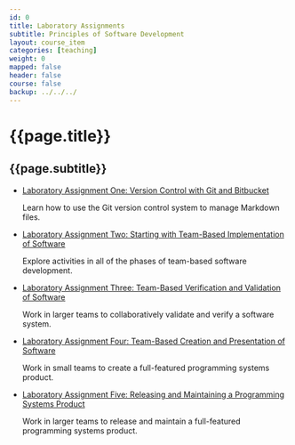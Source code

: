 ```yaml
---
id: 0
title: Laboratory Assignments
subtitle: Principles of Software Development
layout: course_item
categories: [teaching]
weight: 0
mapped: false
header: false
course: false
backup: ../../../
---
```


# {{page.title}}

## {{page.subtitle}}

<ul>

<li><a href="{{site.baseurl}}teaching/cs280F2015/provide/labs/lab01/cs280F2015_lab01.pdf">Laboratory Assignment One: Version Control with Git and Bitbucket</a> <p>Learn how to use the Git version control system to manage Markdown files.</p>

<li><a href="{{site.baseurl}}teaching/cs280F2015/provide/labs/lab02/cs280F2015_lab02.pdf">Laboratory Assignment Two: Starting with Team-Based Implementation of Software</a> <p>Explore activities in all of the phases of team-based software development.</p>

<li><a href="{{site.baseurl}}teaching/cs280F2015/provide/labs/lab03/cs280F2015_lab03.pdf">Laboratory Assignment Three: Team-Based Verification and Validation of Software</a> <p>Work in larger teams to collaboratively validate and verify a software system.</p>

<li><a href="{{site.baseurl}}teaching/cs280F2015/provide/labs/lab04/cs280F2015_lab04.pdf">Laboratory Assignment Four: Team-Based Creation and Presentation of Software</a> <p>Work in small teams to create a full-featured programming systems product.</p>

<li><a href="{{site.baseurl}}teaching/cs280F2015/provide/labs/lab04/cs280F2015_lab04.pdf">Laboratory Assignment Five: Releasing and Maintaining a Programming Systems Product</a> <p>Work in larger teams to release and maintain a full-featured programming systems product.</p>

</ul>
